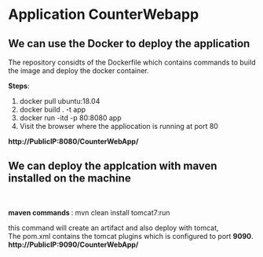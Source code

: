 <h1><b>Application CounterWebapp</b></h1>

<h2>We can use the Docker to deploy the application</h2>

The repository considts of the Dockerfile which contains commands to build the image and deploy the docker container.

<b>Steps</b>: 
  1) docker pull ubuntu:18.04
  2) docker build . -t app
  3) docker run -itd -p 80:8080 app
  4) Visit the browser where the appliocation is running at port 80
<b>    
 http://PublicIP:8080/CounterWebApp/
</b>
  


<h2>We can deploy the applcation with maven installed on the machine</h2><br>

<b>maven commands </b>:  mvn clean install tomcat7:run <br>

this command will create an artifact and also deploy with tomcat,<br> The pom.xml contains the tomcat plugins which is configured to port <b>9090</b>.<br>
<b>
 http://PublicIP:9090/CounterWebApp/
</b>
